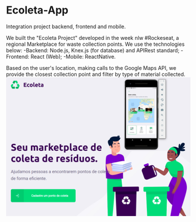# Ecoleta-App
Integration project backend, frontend and mobile.

We built the "Ecoleta Project" developed in the week nlw #Rockeseat, a regional Marketplace for waste collection points. We use the technologies below:
-Backend: Node.js, Knex.js (for database) and APIRest standard;
-Frontend: React (Web);
-Mobile: ReactNative.

Based on the user's location, making calls to the Google Maps API, we provide the closest collection point and filter by type of material collected.
![GitHub Logo](ImagemNlw.jpeg)

